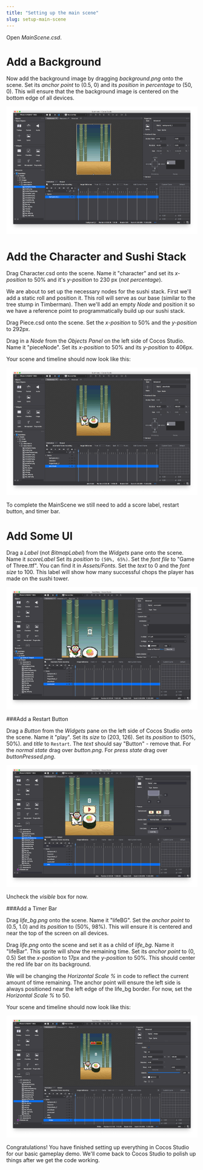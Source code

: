 ```yaml
---
title: "Setting up the main scene"
slug: setup-main-scene
---
```


Open *MainScene.csd*. 

Add a Background
================

Now add the background image by dragging *background.png* onto the scene. Set its *anchor point* to (0.5, 0) and its *position* in *percentage* to (50, 0). This will ensure that the the background image is centered on the bottom edge of all devices.

![image](setUpBackground.png)

Add the Character and Sushi Stack
=================================

Drag Character.csd onto the scene. Name it "character" and set its *x-position* to 50% and it's *y-position* to 230 px (*not percentage*).

We are about to set up the necessary nodes for the sushi stack. First we'll add a static roll and position it. This roll will serve as our base (similar to the tree stump in Timberman). Then we'll add an empty *Node* and position it so we have a reference point to programmatically build up our sushi stack.  

Drag Piece.csd onto the scene. Set the *x-position* to 50% and the *y-position* to 292px.

Drag in a *Node* from the *Objects Panel* on the left side of Cocos Studio.  Name it "pieceNode". Set its *x-position* to 50% and its *y-position* to 406px.  

Your scene and timeline should now look like this:

![image](afterPieceNode.png)

To complete the MainScene we still need to add a score label, restart button, and timer bar.

Add Some UI
===========

Drag a *Label* (not *BitmapLabel*) from the *Widgets* pane onto the scene. Name it *scoreLabel* Set its *position* to `(50%, 65%)`. Set the *font file* to "Game of Three.ttf". You can find it in *Assets/Fonts*. Set the *text* to 0 and the *font size* to 100. This label will show how many successful chops the player has made on the sushi tower.

![image](afterScoreLabel.png)

###Add a Restart Button

Drag a *Button* from the *Widgets* pane on the left side of Cocos Studio onto the scene. Name it "play". Set its *size* to (203, 126). Set its *position* to (50%, 50%). and *title* to `Restart`. The *text* should say "Button" - remove that. For the *normal state* drag over *button.png*. For *press state* drag over *buttonPressed.png*. 

![image](afterPlayButton.png)

Uncheck the *visible* box for now.

###Add a Timer Bar

Drag *life_bg.png* onto the scene. Name it "lifeBG". Set the *anchor point* to (0.5, 1.0) and its *position* to (50%, 98%). This will ensure it is centered and near the top of the screen on all devices.

Drag *life.png* onto the scene and set it as a child of *life_bg*. Name it "lifeBar". This sprite will show the remaining time. Set its *anchor point* to (0, 0.5)  Set the *x-postion* to 17px and the *y-position* to 50%. This should center the red life bar on its background.

We will be changing the *Horizontal Scale %* in code to reflect the current amount of time remaining. The anchor point will ensure the left side is always positioned near the left edge of the life_bg border. For now, set the *Horizontal Scale %* to 50.

Your scene and timeline should now look like this:

![image](finalP3.png)

Congratulations! You have finished setting up everything in Cocos Studio for our basic gameplay demo. We'll come back to Cocos Studio to polish up things after we get the code working.
